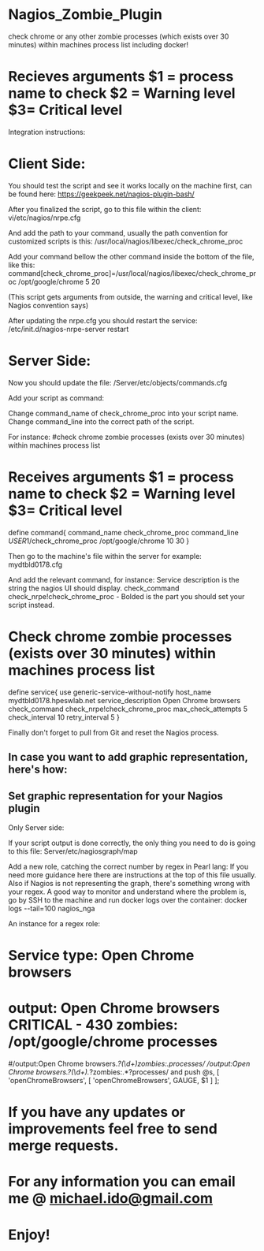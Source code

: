 # Nagios_Zombie_Plugin

check chrome or any other zombie processes (which exists over 30 minutes) within machines process list including docker!
# Recieves arguments $1 = process name to check $2 = Warning level $3= Critical level

Integration instructions:

# Client Side:

You should test the script and see it works locally on the machine first, can be found here:
https://geekpeek.net/nagios-plugin-bash/

After you finalized the script, go to this file within the client:
vi/etc/nagios/nrpe.cfg

And add the path to your command, usually the path convention for customized scripts is this:
/usr/local/nagios/libexec/check_chrome_proc

Add your command bellow the other command inside the bottom of the file, like this:
command[check_chrome_proc]=/usr/local/nagios/libexec/check_chrome_proc /opt/google/chrome 5 20

(This script gets arguments from outside, the warning and critical level, like Nagios convention says)

After updating the nrpe.cfg you should restart the service:
/etc/init.d/nagios-nrpe-server restart

# Server Side:
Now you should update the file:
/Server/etc/objects/commands.cfg

Add your script as command:

Change command_name of check_chrome_proc into your script name.
Change command_line into the correct path of the script.

For instance:
#check chrome zombie processes (exists over 30 minutes) within machines process list
# Receives arguments $1 = process name to check $2 = Warning level $3= Critical level
define command{
	command_name	check_chrome_proc
	command_line	$USER1$/check_chrome_proc /opt/google/chrome 10 30
	}
	
Then go to the machine's file within the server for example: mydtbld0178.cfg

And add the relevant command, for instance:
Service description is the string the nagios UI should display.
check_command check_nrpe!check_chrome_proc - Bolded is the part you should set your script instead.

# Check chrome zombie processes (exists over 30 minutes) within machines process list
define service{
	use generic-service-without-notify
	host_name mydtbld0178.hpeswlab.net
	service_description Open Chrome browsers
	check_command check_nrpe!check_chrome_proc
	max_check_attempts	5
	check_interval	10
	retry_interval	5
	}
	
Finally don't forget to pull from Git and reset the Nagios process.

## In case you want to add graphic representation, here's how:
## Set graphic representation for your Nagios plugin

Only Server side:

If your script output is done correctly, the only thing you need to do is going to this file:
Server/etc/nagiosgraph/map

Add a new role, catching the correct number by regex in Pearl lang:
If you need more guidance here there are instructions at the top of this file usually.
Also if Nagios is not representing the graph, there's something wrong with your regex.
A good way to monitor and understand where the problem is, go by SSH to the machine and run docker logs over the container:
docker logs --tail=100 nagios_nga

An instance for a regex role:

# Service type: Open Chrome browsers
#   output: Open Chrome browsers CRITICAL - 430 zombies: /opt/google/chrome processes
#/output:Open Chrome browsers.*?(\d+)zombies:.*processes/
/output:Open Chrome browsers.*?(\d+).*?zombies:.*?processes/
and push @s, [ 'openChromeBrowsers',
               [ 'openChromeBrowsers', GAUGE, $1 ] ];




# If you have any updates or improvements feel free to send merge requests.
# For any information you can email me @ michael.ido@gmail.com
# Enjoy!

